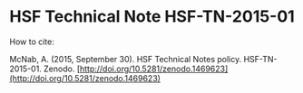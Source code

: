 # HSF Technical Note HSF-TN-2015-01

How to cite:

McNab, A. (2015, September 30). HSF Technical Notes policy. HSF-TN-2015-01.
Zenodo. [http://doi.org/10.5281/zenodo.1469623](http://doi.org/10.5281/zenodo.1469623)
